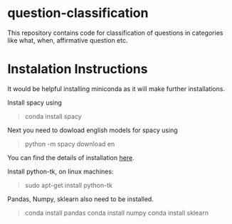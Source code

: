 # question-classification

This repository contains code for classification of questions in categories like what, when, affirmative question etc.

# Instalation Instructions

It would be helpful installing miniconda as it will make further installations.

Install spacy using 
> conda install spacy

Next you need to dowload english models for spacy using

> python -m spacy download en

You can find the details of installation [here](https://spacy.io/docs/usage/).

Install python-tk, on linux machines:
> sudo apt-get install python-tk

Pandas, Numpy, sklearn also need to be installed.
> conda install pandas
> conda install numpy
> conda install sklearn


